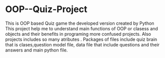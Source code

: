 # OOP--Quiz-Project
This is OOP based Quiz game the developed version created by Python
This project help me to understand main functions of OOP or clasess and objects and their benefits in programing more confused projects.
Also projects includes so many atributes .
Packages of files include quiz brain that is clases,question model file, data file that include questions and their answers and main python file.

